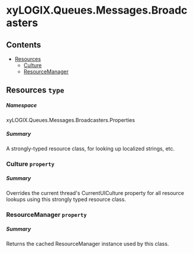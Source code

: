<a name='assembly'></a>
# xyLOGIX.Queues.Messages.Broadcasters

## Contents

- [Resources](#T-xyLOGIX.Queues.Messages.Broadcasters-Properties-Resources 'xyLOGIX.Queues.Messages.Broadcasters.Properties.Resources')
  - [Culture](#P-xyLOGIX.Queues.Messages.Broadcasters-Properties-Resources-Culture 'xyLOGIX.Queues.Messages.Broadcasters.Properties.Resources.Culture')
  - [ResourceManager](#P-xyLOGIX.Queues.Messages.Broadcasters-Properties-Resources-ResourceManager 'xyLOGIX.Queues.Messages.Broadcasters.Properties.Resources.ResourceManager')

<a name='T-xyLOGIX.Queues.Messages.Broadcasters-Properties-Resources'></a>
## Resources `type`

##### Namespace

xyLOGIX.Queues.Messages.Broadcasters.Properties

##### Summary

A strongly-typed resource class, for looking up localized strings, etc.

<a name='P-xyLOGIX.Queues.Messages.Broadcasters-Properties-Resources-Culture'></a>
### Culture `property`

##### Summary

Overrides the current thread's CurrentUICulture property for all
  resource lookups using this strongly typed resource class.

<a name='P-xyLOGIX.Queues.Messages.Broadcasters-Properties-Resources-ResourceManager'></a>
### ResourceManager `property`

##### Summary

Returns the cached ResourceManager instance used by this class.
